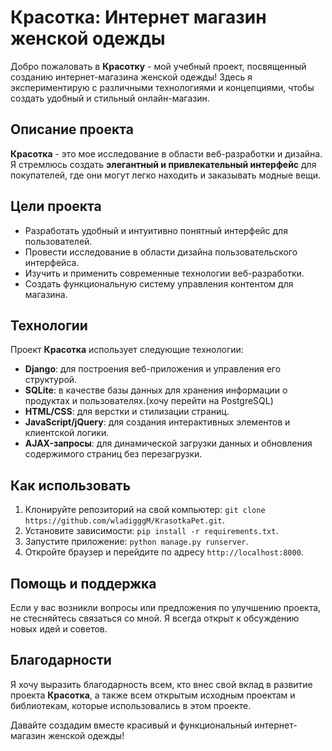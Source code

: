# Красотка: Интернет магазин женской одежды

Добро пожаловать в **Красотку** - мой учебный проект, посвященный созданию интернет-магазина женской одежды! Здесь я экспериментирую с различными технологиями и концепциями, чтобы создать удобный и стильный онлайн-магазин.

## Описание проекта

**Красотка** - это мое исследование в области веб-разработки и дизайна. Я стремлюсь создать **элегантный и привлекательный интерфейс** для покупателей, где они могут легко находить и заказывать модные вещи.

## Цели проекта

- Разработать удобный и интуитивно понятный интерфейс для пользователей.
- Провести исследование в области дизайна пользовательского интерфейса.
- Изучить и применить современные технологии веб-разработки.
- Создать функциональную систему управления контентом для магазина.

## Технологии

Проект **Красотка** использует следующие технологии:

- **Django**: для построения веб-приложения и управления его структурой.
- **SQLite**: в качестве базы данных для хранения информации о продуктах и пользователях.(хочу перейти на PostgreSQL)
- **HTML/CSS**: для верстки и стилизации страниц.
- **JavaScript/jQuery**: для создания интерактивных элементов и клиентской логики.
- **AJAX-запросы**: для динамической загрузки данных и обновления содержимого страниц без перезагрузки.

## Как использовать

1. Клонируйте репозиторий на свой компьютер: `git clone https://github.com/wladigggM/KrasotkaPet.git`.
2. Установите зависимости: `pip install -r requirements.txt`.
3. Запустите приложение: `python manage.py runserver`.
4. Откройте браузер и перейдите по адресу `http://localhost:8000`.

## Помощь и поддержка

Если у вас возникли вопросы или предложения по улучшению проекта, не стесняйтесь связаться со мной. Я всегда открыт к обсуждению новых идей и советов.

## Благодарности

Я хочу выразить благодарность всем, кто внес свой вклад в развитие проекта **Красотка**, а также всем открытым исходным проектам и библиотекам, которые использовались в этом проекте.

Давайте создадим вместе красивый и функциональный интернет-магазин женской одежды!
